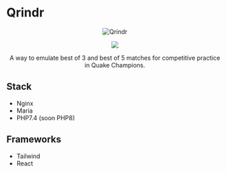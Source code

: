 # Qrindr

<p align="center">
  <img src="http://qrindr.com/static/img/logo_dark.png" alt="Qrindr"/>
</p>

<p align="center">
  <a href="https://travis-ci.org/CameronCT/Qrindr">
    <img src="https://api.travis-ci.org/CameronCT/Qrindr.svg?branch=master" />
  </a>
</p>

<p align="center">
	A way to emulate best of 3 and best of 5 matches for competitive practice in Quake Champions.
</p>

## Stack

* Nginx
* Maria
* PHP7.4 (soon PHP8)

## Frameworks

* Tailwind
* React
